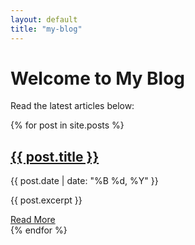 ```yaml
---
layout: default
title: "my-blog"
---
```


<h1>Welcome to My Blog</h1>
<p>Read the latest articles below:</p>

<div class="blog-list">
{% for post in site.posts %}
    <div class="blog-item">
        <h2><a href="{{ site.baseurl }}{{ post.url }}">{{ post.title }}</a></h2>
        <p class="date">{{ post.date | date: "%B %d, %Y" }}</p>
        <p>{{ post.excerpt }}</p>
        <a class="read-more" href="{{ site.baseurl }}{{ post.url }}">Read More</a>
    </div>
{% endfor %}
</div>
